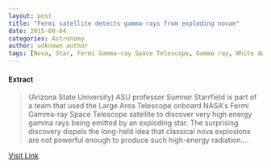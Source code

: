 ```yaml
---
layout: post
title: "Fermi satellite detects gamma-rays from exploding novae"
date: 2015-09-04
categories: Astronomy
author: unknown author
tags: [Nova, Star, Fermi Gamma-ray Space Telescope, Gamma ray, White dwarf, Astronomy, Applied and interdisciplinary physics, Physical sciences, Physics, Physical phenomena, Stellar astronomy, Nature, Stars, Astronomical objects, Outer space]
---
```





#### Extract
>(Arizona State University) ASU professor Sumner Starrfield is part of a team that used the Large Area Telescope onboard NASA's Fermi Gamma-ray Space Telescope satellite to discover very high energy gamma rays being emitted by an exploding star. The surprising discovery dispels the long-held idea that classical nova explosions are not powerful enough to produce such high-energy radiation....



[Visit Link](http://www.eurekalert.org/pub_releases/2014-07/asu-fsd073114.php)


